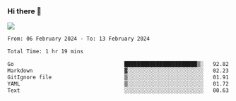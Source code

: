 ### Hi there 👋️

![](https://komarev.com/ghpvc/?username=Loner1024)

<!--START_SECTION:waka-->

```txt
From: 06 February 2024 - To: 13 February 2024

Total Time: 1 hr 19 mins

Go                                   ███████████████████████▒░   92.82 %
Markdown                             ▓░░░░░░░░░░░░░░░░░░░░░░░░   02.23 %
GitIgnore file                       ▒░░░░░░░░░░░░░░░░░░░░░░░░   01.91 %
YAML                                 ▒░░░░░░░░░░░░░░░░░░░░░░░░   01.72 %
Text                                 ░░░░░░░░░░░░░░░░░░░░░░░░░   00.63 %
```

<!--END_SECTION:waka-->



